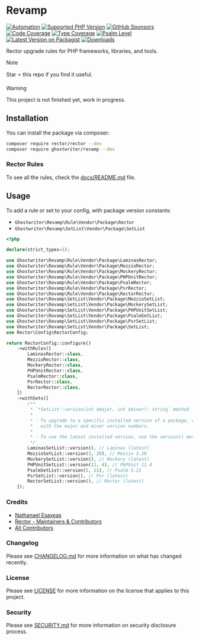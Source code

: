 # Revamp

[![Automation](https://github.com/ghostwriter/revamp/actions/workflows/automation.yml/badge.svg)](https://github.com/ghostwriter/revamp/actions/workflows/automation.yml)
[![Supported PHP Version](https://badgen.net/packagist/php/ghostwriter/revamp?color=8892bf)](https://www.php.net/supported-versions)
[![GitHub Sponsors](https://img.shields.io/github/sponsors/ghostwriter?label=Sponsor+@ghostwriter/revamp&logo=GitHub+Sponsors)](https://github.com/sponsors/ghostwriter)
[![Code Coverage](https://codecov.io/gh/ghostwriter/revamp/branch/main/graph/badge.svg)](https://codecov.io/gh/ghostwriter/revamp)
[![Type Coverage](https://shepherd.dev/github/ghostwriter/revamp/coverage.svg)](https://shepherd.dev/github/ghostwriter/revamp)
[![Psalm Level](https://shepherd.dev/github/ghostwriter/revamp/level.svg)](https://psalm.dev/docs/running_psalm/error_levels)
[![Latest Version on Packagist](https://badgen.net/packagist/v/ghostwriter/revamp)](https://packagist.org/packages/ghostwriter/revamp)
[![Downloads](https://badgen.net/packagist/dt/ghostwriter/revamp?color=blue)](https://packagist.org/packages/ghostwriter/revamp)

Rector upgrade rules for PHP frameworks, libraries, and tools.

> [!NOTE]
>
> Star ⭐ this repo if you find it useful.
>

> [!WARNING]
>
> This project is not finished yet, work in progress.
> 

## Installation

You can install the package via composer:

``` bash
composer require rector/rector --dev
composer require ghostwriter/revamp --dev
```

### Rector Rules

To see all the rules, check the [docs/README.md](./docs/README.md) file.

## Usage

To add a rule or set to your config, with package version constants:

- `Ghostwriter\Revamp\Rule\Vendor\Package\Rector`
- `Ghostwriter\Revamp\SetList\Vendor\Package\SetList`

```php
<?php

declare(strict_types=1);

use Ghostwriter\Revamp\Rule\Vendor\Package\LaminasRector;
use Ghostwriter\Revamp\Rule\Vendor\Package\MezzioRector;
use Ghostwriter\Revamp\Rule\Vendor\Package\MockeryRector;
use Ghostwriter\Revamp\Rule\Vendor\Package\PHPUnitRector;
use Ghostwriter\Revamp\Rule\Vendor\Package\PsalmRector;
use Ghostwriter\Revamp\Rule\Vendor\Package\PsrRector;
use Ghostwriter\Revamp\Rule\Vendor\Package\RectorRector;
use Ghostwriter\Revamp\SetList\Vendor\Package\MezzioSetList;
use Ghostwriter\Revamp\SetList\Vendor\Package\MockerySetList;
use Ghostwriter\Revamp\SetList\Vendor\Package\PHPUnitSetList;
use Ghostwriter\Revamp\SetList\Vendor\Package\PsalmSetList;
use Ghostwriter\Revamp\SetList\Vendor\Package\PsrSetList;
use Ghostwriter\Revamp\SetList\Vendor\Package\SetList;
use Rector\Config\RectorConfig;

return RectorConfig::configure()
    ->withRules([
        LaminasRector::class,
        MezzioRector::class,
        MockeryRector::class,
        PHPUnitRector::class,
        PsalmRector::class,
        PsrRector::class,
        RectorRector::class,
    ])
    ->withSets([
        /**
         * `*SetList::version(int $major, int $minor): string` method
         *
         * - To upgrade to a specific installed version of a package, use the version() method 
         *   with the major and minor version numbers.
         *
         * - To use the latest installed version, use the version() method without arguments. 
         */
        LaminasSetList::version(), // Laminas (latest)
        MezzioSetList::version(3, 20), // Mezzio 3.20
        MockerySetList::version(), // Mockery (latest)
        PHPUnitSetList::version(11, 4), // PHPUnit 11.4
        PsalmSetList::version(5, 21), // Psalm 5.21
        PsrSetList::version(), // Psr (latest)
        RectorSetList::version(), // Rector (latest)
    ]);
```

### Credits

- [Nathanael Esayeas](https://github.com/ghostwriter)
- [Rector - Maintainers & Contributors](https://github.com/rectorphp/rector/contributors)
- [All Contributors](https://github.com/ghostwriter/revamp/contributors)

### Changelog

Please see [CHANGELOG.md](./CHANGELOG.md) for more information on what has changed recently.

### License

Please see [LICENSE](./LICENSE) for more information on the license that applies to this project.

### Security

Please see [SECURITY.md](./SECURITY.md) for more information on security disclosure process.
